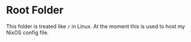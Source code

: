 # Root Folder
This folder is treated like `/` in Linux. At the moment this is used to host my NixOS config file.
